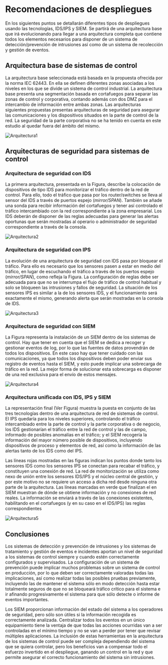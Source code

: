 # Recomendaciones de despliegues

En los siguientes puntos se detallarán diferentes tipos de despliegues usando las tecnologías, IDS/IPS y SIEM. Se partirá de una arquitectura base que irá evolucionando para llegar a una arquitectura completa que contiene todos los elementos necesarios para disponer de un sistema de detección/prevención de intrusiones así como de un sistema de recolección y gestión de eventos.

## **Arquitectura base de sistemas de control**

La arquitectura base seleccionada está basada en la propuesta ofrecida por la norma IEC 62443. En ella se definen diferentes zonas asociadas a los niveles en los que se divide un sistema de control industrial. La arquitectura base presenta una segmentación basada en cortafuegos para separar las zonas de control y corporativa, contando además con dos DMZ para el intercambio de información entre ambas zonas. Las arquitecturas siguientes propuestas presentas arquitecturas de seguridad para asegurar las comunicaciones y los dispositivos situados en la parte de control de la red. La seguridad de la parte corporativa no se ha tenido en cuenta en este estudio al quedar fuera del ámbito del mismo.

![Arquitectura1](https://github.com/4GeeksAcademy/cybersecurity-syllabus/blob/main/assets/arquitectura1.png?raw=true)

## **Arquitecturas de seguridad para sistemas de control**

### **Arquitectura de seguridad con IDS**

La primera arquitectura, presentada en la Figura, describe la colocación de dispositivos de tipo IDS para monitorizar el tráfico dentro de la red de control. Para ello, todo el tráfico que pasa por los router/switches se lleva al sensor del IDS a través de puertos espejo (*mirror/SPAN*). También se añade una sonda para recibir información del cortafuegos y tener así controlado el tráfico intercambiado con la red correspondiente a la zona empresarial. Los IDS deberán de disponer de las reglas adecuadas para generar las alertas oportunas que serán mostradas al operario o administrador de seguridad correspondiente a través de la consola.

![Arquitectura2](https://github.com/4GeeksAcademy/cybersecurity-syllabus/blob/main/assets/arquitectura2.png?raw=true)

### **Arquitectura de seguridad con IPS**

La evolución de una arquitectura de seguridad con IDS pasa por bloquear el tráfico. Para ello es necesario que los sensores pasen a estar en medio del tráfico, en lugar de escuchando el tráfico a través de los puertos espejo (*mirror/SPAN*), como refleja la Figura. La configuración de reglas debe ser adecuada para que no se interrumpa el flujo de tráfico de control habitual y solo se bloqueen las intrusiones y fallos de seguridad. La situación de los sensores IPS es similar a la de los sensores IDS, y el funcionamiento será exactamente el mismo, generando alerta que serán mostradas en la consola de IDS.

![Arquitectura3](https://github.com/4GeeksAcademy/cybersecurity-syllabus/blob/main/assets/arquitectura3.png?raw=true)

### **Arquitectura de seguridad con SIEM**

La Figura representa la instalación de un SIEM dentro de los sistemas de control. Hay que tener en cuenta que el SIEM se dedica a recoger y gestionar eventos de log, por lo que las fuentes de datos provendrán de todos los dispositivos. En este caso hay que tener cuidado con las comunicaciones, ya que todos los dispositivos deben poder enviar sus registro de eventos hasta el SIEM, y esto puede implicar una sobrecarga de tráfico en la red. La mejor forma de solucionar esta sobrecarga es disponer de una red exclusiva para el envío de estos mensajes.

![Arquitectura4](https://github.com/4GeeksAcademy/cybersecurity-syllabus/blob/main/assets/arquitectura4.png?raw=true)

### **Arquitectura unificada con IDS, IPS y SIEM**

La representación final (Ver Figura) muestra la puesta en conjunto de las tres tecnologías dentro de una arquitectura de red de sistemas de control. El IPS quedaría para los niveles superiores, controlando el tráfico intercambiado entre la parte de control y la parte corporativa o de negocio, los IDS gestionarían el tráfico entre la red de control y las de campo, informado de posibles anomalías en el tráfico; y el SIEM recogería la información del mayor número posible de dispositivos, incluyendo dispositivos de proceso y elementos de red, así como la información de las alertas tanto de los IDS como del IPS.

Las líneas rojas mostradas en las figuras indican los puntos donde tanto los sensores IDS como los sensores IPS se conectan para recabar el tráfico, y constituyen una conexión de red. La red de monitorización se utiliza como nexo de unión entre los sensores IDS/IPS y el núcleo central de gestión, y por este motivo no se requiere un acceso a dicha red desde ninguna otra parte de la arquitectura. Las líneas marcadas en verde que finalizan el en SIEM muestran de dónde se obtiene información y no conexiones de red reales. La información se enviará a través de las conexiones existentes, habilitando en el cortafuegos (y en su caso en el IDS/IPS) las reglas correspondientes

![Arquitectura5](https://github.com/4GeeksAcademy/cybersecurity-syllabus/blob/main/assets/arquitectura5.png?raw=true)

## Conclusiones

Los sistemas de detección y prevención de intrusiones y los sistemas de tratamiento y gestión de eventos e incidentes aportan un nivel de seguridad a los sistemas de control siempre y cuando estén correctamente configurados y supervisados. La configuración de un sistema de prevención puede implicar muchos problemas sobre un sistema de control en producción, por lo que deben ser correctamente valoradas todas las implicaciones, así como realizar todas las posibles pruebas previamente, incluyendo las de mantener el sistema sólo en modo detección hasta estar totalmente seguros de que no se bloqueará tráfico crítico para el sistema e ir afinando progresivamente el sistema para que sólo detecte o informe de eventos importantes.

Los SIEM proporcionan información del estado del sistema a los operadores de seguridad, pero sólo son útiles si la información recogida es correctamente analizada. Centralizar todos los eventos en un único equipamiento tiene la ventaja de que todas las acciones ocurridas van a ser controladas en el mínimo tiempo y no se van a perder por tener que revisar múltiples aplicaciones. La inclusión de estas herramientas en la arquitectura de los sistemas de control puede ser compleja dependiendo del sistema que se quiera controlar, pero los beneficios van a compensar todo el esfuerzo invertido en el despliegue, ganando un control en la red y que permite asegurar el correcto funcionamiento del sistema sin intrusiones.